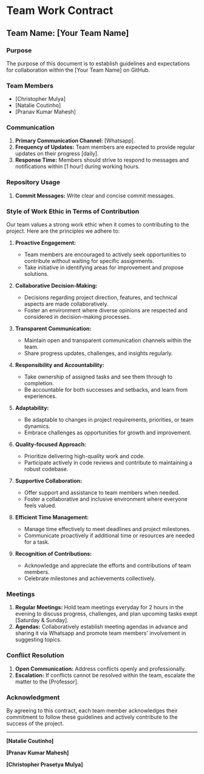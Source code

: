 # Team Work Contract

## Team Name: [Your Team Name]

### Purpose
The purpose of this document is to establish guidelines and expectations for collaboration within the [Your Team Name] on GitHub.

### Team Members
- [Christopher Mulya]
- [Natalie Coutinho]
- [Pranav Kumar Mahesh]

### Communication
1. **Primary Communication Channel:** [Whatsapp].
2. **Frequency of Updates:** Team members are expected to provide regular updates on their progress [daily].
3. **Response Time:** Members should strive to respond to messages and notifications within [1 hour] during working hours.

### Repository Usage
1. **Commit Messages:** Write clear and concise commit messages.

### Style of Work Ethic in Terms of Contribution
Our team values a strong work ethic when it comes to contributing to the project. Here are the principles we adhere to:

1. **Proactive Engagement:**
   - Team members are encouraged to actively seek opportunities to contribute without waiting for specific assignments.
   - Take initiative in identifying areas for improvement and propose solutions.

2. **Collaborative Decision-Making:**
   - Decisions regarding project direction, features, and technical aspects are made collaboratively.
   - Foster an environment where diverse opinions are respected and considered in decision-making processes.

3. **Transparent Communication:**
   - Maintain open and transparent communication channels within the team.
   - Share progress updates, challenges, and insights regularly.

4. **Responsibility and Accountability:**
   - Take ownership of assigned tasks and see them through to completion.
   - Be accountable for both successes and setbacks, and learn from experiences.
     
5. **Adaptability:**
   - Be adaptable to changes in project requirements, priorities, or team dynamics.
   - Embrace challenges as opportunities for growth and improvement.

6. **Quality-focused Approach:**
   - Prioritize delivering high-quality work and code.
   - Participate actively in code reviews and contribute to maintaining a robust codebase.

7. **Supportive Collaboration:**
   - Offer support and assistance to team members when needed.
   - Foster a collaborative and inclusive environment where everyone feels valued.

8. **Efficient Time Management:**
   - Manage time effectively to meet deadlines and project milestones.
   - Communicate proactively if additional time or resources are needed for a task.

9. **Recognition of Contributions:**
    - Acknowledge and appreciate the efforts and contributions of team members.
    - Celebrate milestones and achievements collectively.

### Meetings
1. **Regular Meetings:** Hold team meetings everyday for 2 hours in the evening to discuss progress, challenges, and plan upcoming tasks exept [Saturday & Sunday].
2. **Agendas:** Collaboratively establish meeting agendas in advance and sharing it via Whatsapp and promote team members' involvement in suggesting topics.


### Conflict Resolution
1. **Open Communication:** Address conflicts openly and professionally.
2. **Escalation:** If conflicts cannot be resolved within the team, escalate the matter to the [Professor].

### Acknowledgment
By agreeing to this contract, each team member acknowledges their commitment to follow these guidelines and actively contribute to the success of the project.

---

**[Natalie Coutinho]**

**[Pranav Kumar Mahesh]**

**[Christopher Prasetya Mulya]**

